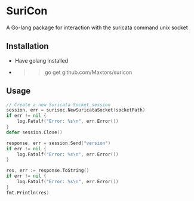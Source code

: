 # SuriCon
A Go-lang package for interaction with the suricata command unix socket

## Installation
- Have golang installed
- >> go get github.com/Maxtors/suricon

## Usage
```go
// Create a new Suricata Socket session
session, err = surisoc.NewSuricataSocket(socketPath)
if err != nil {
    log.Fatalf("Error: %s\n", err.Error())
}
defer session.Close()

response, err = session.Send("version")
if err != nil {
    log.Fatalf("Error: %s\n", err.Error())
}

res, err := response.ToString()
if err != nil {
    log.Fatalf("Error: %s\n", err.Error())
}
fmt.Println(res)
```
